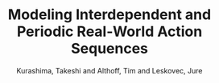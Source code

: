 ---
author: Kurashima, Takeshi and Althoff, Tim and Leskovec, Jure
booktitle: WWW
description: ''
highlight: 0
note: Online Appendix. \url{http://bit.ly/2stjpB4}
optjournal: foo
optnote: \url{http://bit.ly/2gGUnWb}
opttitle: '{Online appendix of this paper}'
pdf: kurashima2018tipas.pdf
thumbnail: kurashima2018tipas.png
title: 'Modeling Interdependent and Periodic Real-World Action Sequences'
year: '2018'
---